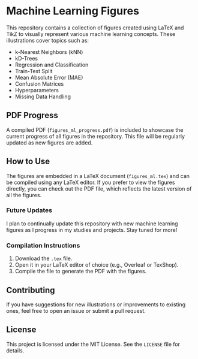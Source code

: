 # Machine Learning Figures

This repository contains a collection of figures created using LaTeX and TikZ to visually represent various machine learning concepts. These illustrations cover topics such as:

- k-Nearest Neighbors (kNN)
- kD-Trees
- Regression and Classification
- Train-Test Split
- Mean Absolute Error (MAE)
- Confusion Matrices
- Hyperparameters
- Missing Data Handling

## PDF Progress

A compiled PDF (`figures_ml_progress.pdf`) is included to showcase the current progress of all figures in the repository. This file will be regularly updated as new figures are added.

## How to Use

The figures are embedded in a LaTeX document (`figures_ml.tex`) and can be compiled using any LaTeX editor. If you prefer to view the figures directly, you can check out the PDF file, which reflects the latest version of all the figures.

### Future Updates

I plan to continually update this repository with new machine learning figures as I progress in my studies and projects. Stay tuned for more!

### Compilation Instructions

1. Download the `.tex` file.
2. Open it in your LaTeX editor of choice (e.g., Overleaf or TexShop).
3. Compile the file to generate the PDF with the figures.

## Contributing

If you have suggestions for new illustrations or improvements to existing ones, feel free to open an issue or submit a pull request.

## License

This project is licensed under the MIT License. See the `LICENSE` file for details.
